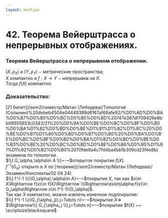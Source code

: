 ```yaml
---  
layout: mathjax  
---  
```

  
# 42. Теорема Вейерштрасса о непрерывных отображениях.  
  
### Теорема Вейерштрасса о непрерывном отображении.  
$(X,\rho_X)$ и $(Y,\rho_Y)~-~$метрические пространства;  
$X$ компактно и $f:X\to Y~-~$непрерывна на $X$.  
Тогда $f(X)$ компактно.  
  
### Доказательство:  
[21 билет](/sem2/семестр/Матан (Лебедева)/Топология (Солынин)%20debeb4504e04449388d6167af66afe92/%D0%AD%D0%BA%D0%B7%D0%B0%D0%BC%D0%B5%D0%BD%20747e387df709426e8bb08555853c0343/21%20%D0%9A%D0%BE%D0%BC%D0%BF%D0%B0%D0%BA%D1%82%D0%BD%D0%BE%D1%81%D1%82%D1%8C%20%D0%BE%D0%B1%D1%80%D0%B0%D0%B7%D0%B0%20%D0%BA%D0%BE%D0%BC%D0%BF%D0%B0%D0%BA%D1%82%D0%BD%D0%BE%D0%B3%D0%BE%20%D0%BC%D0%BD%D0%BE%D0%B6%D0%B5%D1%81%D1%82%D0%B2%D0%B0%2070fde9a4c7fd4ba4bb1b309cd23f4e8b) экзамена по топологии.  
$\\{ G_\alpha,\alpha\in A \\}~-~$открытое покрытие $f(X)$.  
$f^{-1}(G_\alpha)$ открыто в $X$ по [теореме](/sem2/семестр/Матан (Лебедева)/Экзамен/Конспекты/02 04 24).  
$\\{ f^{-1 \\}(G_\alpha),\alpha\in A}~-~$покрытие $X$, так как $x\in X\Rightarrow f(x)\in f(X)\Rightarrow  
\\\Rightarrow\exists\alpha:f(x)\in G_\alpha\Rightarrow x\in f^{-1}(G_\alpha)$.  
Так как $X$ компактно, можно извлечь конечное подпокрытие:  
$\\{ f^{-1 \\}(G_{\alpha_j}),j=1\dots n}~-~$покрытие $X\Rightarrow$  
$\Rightarrow\\{ G_{\alpha_j \\},j=1\dots n}~-~$покрытие $f(X) ~~ \scriptsize\blacksquare$  
